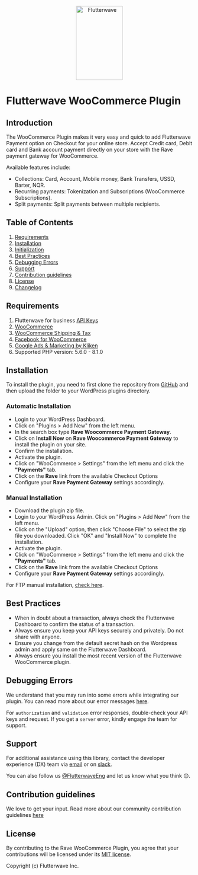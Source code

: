 <p align="center">
    <img title="Flutterwave" height="200" src="https://flutterwave.com/images/logo/full.svg" width="50%"/>
</p>

# Flutterwave WooCommerce Plugin

## Introduction

The WooCommerce Plugin makes it very easy and quick to add Flutterwave Payment option on Checkout for your online store. Accept Credit card, Debit card and Bank account payment directly on your store with the Rave payment gateway for WooCommerce.

Available features include:

- Collections: Card, Account, Mobile money, Bank Transfers, USSD, Barter, NQR.
- Recurring payments: Tokenization and Subscriptions (WooCommerce Subscriptions).
- Split payments: Split payments between multiple recipients.

## Table of Contents

1. [Requirements](#requirements)
2. [Installation](#installation)
3. [Initialization](#initialization)
4. [Best Practices](#best-practices)
5. [Debugging Errors](#debugging-errors)
6. [Support](#support)
7. [Contribution guidelines](#contribution-guidelines)
9. [License](#)
10. [Changelog](#)

## Requirements

1. Flutterwave for business [API Keys](https://developer.flutterwave.com/docs/integration-guides/authentication)
2. [WooCommerce](https://woocommerce.com/)
3. [WooCommerce Shipping & Tax](https://wordpress.org/plugins/woocommerce-services/)
4. [Facebook for WooCommerce](https://wordpress.org/plugins/facebook-for-woocommerce/)
5. [Google Ads & Marketing by Kliken](https://wordpress.org/plugins/kliken-marketing-for-google/)
6. Supported PHP version: 5.6.0 - 8.1.0

## Installation

To install the plugin, you need to first clone the repository from [GitHub](https://github.com/Flutterwave/rave-woocommerce) and then upload the folder to your WordPress plugins directory.

### Automatic Installation

- Login to your WordPress Dashboard.
- Click on "Plugins > Add New" from the left menu.
- In the search box type **Rave Woocommerce Payment Gateway**.
- Click on **Install Now** on **Rave Woocommerce Payment Gateway** to install the plugin on your site.
- Confirm the installation.
- Activate the plugin.
- Click on "WooCommerce > Settings" from the left menu and click the **"Payments"** tab.
- Click on the **Rave** link from the available Checkout Options
- Configure your **Rave Payment Gateway** settings accordingly.

### Manual Installation

- Download the plugin zip file.
- Login to your WordPress Admin. Click on "Plugins > Add New" from the left menu.
- Click on the "Upload" option, then click "Choose File" to select the zip file you downloaded. Click "OK" and "Install Now" to complete the installation.
- Activate the plugin.
- Click on "WooCommerce > Settings" from the left menu and click the **"Payments"** tab.
- Click on the **Rave** link from the available Checkout Options
- Configure your **Rave Payment Gateway** settings accordingly.

For FTP manual installation, [check here](http://codex.wordpress.org/Managing_Plugins#Manual_Plugin_Installation).

## Best Practices

- When in doubt about a transaction, always check the Flutterwave Dashboard to confirm the status of a transaction.
- Always ensure you keep your API keys securely and privately. Do not share with anyone.
- Ensure you change from the default secret hash on the Wordpress admin and apply same on the Flutterwave Dashboard.
- Always ensure you install the most recent version of the Flutterwave WooCommerce plugin.

## Debugging Errors

We understand that you may run into some errors while integrating our plugin. You can read more about our error messages [here](https://developer.flutterwave.com/docs/integration-guides/errors).

For `authorization` and `validation` error responses, double-check your API keys and request. If you get a `server` error, kindly engage the team for support.

## Support

For additional assistance using this library, contact the developer experience (DX) team via [email](mailto:developers@flutterwavego.com) or on [slack](https://bit.ly/34Vkzcg). 

You can also follow us [@FlutterwaveEng](https://twitter.com/FlutterwaveEng) and let us know what you think 😊.

## Contribution guidelines

We love to get your input. Read more about our community contribution guidelines [here](/CONTRIBUTING.md)

## License

By contributing to the Rave WooCommerce Plugin, you agree that your contributions will be licensed under its [MIT license](https://opensource.org/licenses/MIT).

Copyright (c) Flutterwave Inc. 
